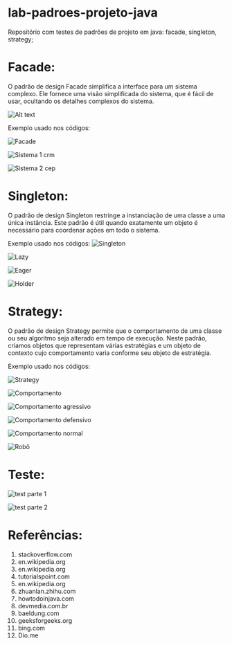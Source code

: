 # lab-padroes-projeto-java
Repositório com testes de padrões de projeto em java: facade, singleton, strategy;

# Facade: 
O padrão de design Facade simplifica a interface para um sistema complexo.
Ele fornece uma visão simplificada do sistema, que é fácil de usar, ocultando 
os detalhes complexos do sistema.

![Alt text](img/image-2.png)

Exemplo usado nos códigos:

![Facade](img/image-4.png)

![Sistema 1 crm](img/image-15.png)

![Sistema 2 cep](img/image-16.png)

# Singleton: 
O padrão de design Singleton restringe a instanciação de uma classe a uma única instância.
Este padrão é útil quando exatamente um objeto é necessário para coordenar ações em todo o sistema.

Exemplo usado nos códigos:
![Singleton](img/image-1.png)

![Lazy](img/image-5.png)

![Eager](img/image-6.png)

![Holder](img/image-7.png)

# Strategy: 
O padrão de design Strategy permite que o comportamento de uma classe ou seu algoritmo seja alterado
em tempo de execução. Neste padrão, criamos objetos que representam várias estratégias e um objeto
de contexto cujo comportamento varia conforme seu objeto de estratégia.

Exemplo usado nos códigos:

![Strategy](img/image-3.png)

![Comportamento](img/image-8.png)

![Comportamento agressivo](img/image-9.png)

![Comportamento defensivo](img/image-10.png)

![Comportamento normal](img/image-11.png)

![Robô](img/image-12.png)

# Teste:

![test parte 1](img/image-13.png)

![test parte 2](img/image-14.png)

# Referências:

1. stackoverflow.com
2. en.wikipedia.org
3. en.wikipedia.org
4. tutorialspoint.com
5. en.wikipedia.org
6. zhuanlan.zhihu.com
7. howtodoinjava.com
8. devmedia.com.br
9. baeldung.com
10. geeksforgeeks.org
11. bing.com
12. Dio.me